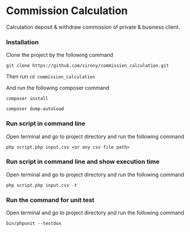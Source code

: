 # Commission Calculation
Calculation deposit &amp; withdraw commission of private &amp; business client.

### Installation 
Clone the project by the following command
```
git clone https://github.com/sirony/commission_calculation.git
```
Then run ```cd commission_calculation```

And run the following composer command

```
composer install
```

```
composer dump-autoload
```
### Run script in command line
Open terminal and go to project directory and run the following command
```
php script.php input.csv <or any csv file path>
```
### Run script in command line and show execution time
Open terminal and go to project directory and run the following command
```
php script.php input.csv -t
```

### Run the command for unit test
Open terminal and go to project directory and run the following command
```
bin/phpunit --testdox
```
